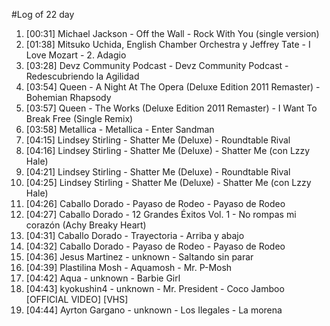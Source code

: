 #Log of 22 day

1. [00:31] Michael Jackson - Off the Wall - Rock With You (single version)
1. [01:38] Mitsuko Uchida, English Chamber Orchestra y Jeffrey Tate - I Love Mozart - 2. Adagio
1. [03:28] Devz Community Podcast - Devz Community Podcast - Redescubriendo la Agilidad
1. [03:54] Queen - A Night At The Opera (Deluxe Edition 2011 Remaster) - Bohemian Rhapsody
1. [03:57] Queen - The Works (Deluxe Edition 2011 Remaster) - I Want To Break Free (Single Remix)
1. [03:58] Metallica - Metallica - Enter Sandman
1. [04:15] Lindsey Stirling - Shatter Me (Deluxe) - Roundtable Rival
1. [04:16] Lindsey Stirling - Shatter Me (Deluxe) - Shatter Me (con Lzzy Hale)
1. [04:21] Lindsey Stirling - Shatter Me (Deluxe) - Roundtable Rival
1. [04:25] Lindsey Stirling - Shatter Me (Deluxe) - Shatter Me (con Lzzy Hale)
1. [04:26] Caballo Dorado - Payaso de Rodeo - Payaso de Rodeo
1. [04:27] Caballo Dorado - 12 Grandes Éxitos Vol. 1 - No rompas mi corazón (Achy Breaky Heart)
1. [04:31] Caballo Dorado - Trayectoria - Arriba y abajo
1. [04:32] Caballo Dorado - Payaso de Rodeo - Payaso de Rodeo
1. [04:36] Jesus Martinez - unknown - Saltando sin parar
1. [04:39] Plastilina Mosh - Aquamosh - Mr. P-Mosh
1. [04:42] Aqua - unknown - Barbie Girl
1. [04:43] kyokushin4 - unknown - Mr. President - Coco Jamboo [OFFICIAL VIDEO] [VHS]
1. [04:44] Ayrton Gargano - unknown - Los Ilegales - La morena
